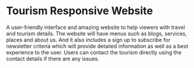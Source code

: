 # Tourism Responsive Website
A user-friendly interface and amazing website to help viewers with travel and tourism details.  The website will have menus such as blogs, services, places and about us. And it also includes a  sign up to subscribe for newsletter criteria which will provide detailed information as well as a  best experience to the user. Users can contact the tourism directly using the contact details if there  are any issues. 
